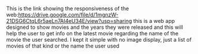 This is the link showing the responsiveness of the web:https://drive.google.com/file/d/1mgnzW-21DSG6CtqL6r5aeLn7AI4eU34E/view?usp=sharing
this is a  web app designed to show movies and the years they were released 
and this will help the user to get info on the latest movie regarding the name of the movie the user searched. I kept it simple with no image display, just a list of movies of that kind or the name the user used 
